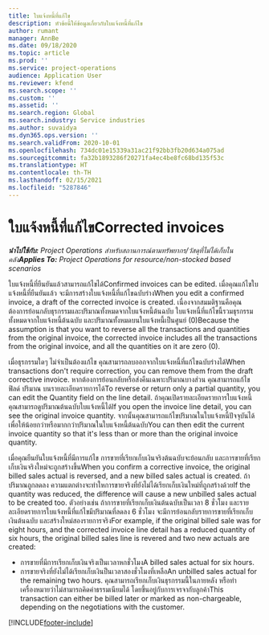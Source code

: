 ```yaml
---
title: ใบแจ้งหนี้ที่แก้ไข
description: หัวข้อนี้ให้ข้อมูลเกี่ยวกับใบแจ้งหนี้ที่แก้ไข
author: rumant
manager: AnnBe
ms.date: 09/18/2020
ms.topic: article
ms.prod: ''
ms.service: project-operations
audience: Application User
ms.reviewer: kfend
ms.search.scope: ''
ms.custom: ''
ms.assetid: ''
ms.search.region: Global
ms.search.industry: Service industries
ms.author: suvaidya
ms.dyn365.ops.version: ''
ms.search.validFrom: 2020-10-01
ms.openlocfilehash: 734dc01e15339a31ac21f92bb3fb20d634a075ad
ms.sourcegitcommit: fa32b1893286f20271fa4ec4be8fc68bd135f53c
ms.translationtype: HT
ms.contentlocale: th-TH
ms.lasthandoff: 02/15/2021
ms.locfileid: "5287846"
---
```

# <a name="corrected-invoices"></a><span data-ttu-id="f92ba-103">ใบแจ้งหนี้ที่แก้ไข</span><span class="sxs-lookup"><span data-stu-id="f92ba-103">Corrected invoices</span></span>

<span data-ttu-id="f92ba-104">_**นำไปใช้กับ:** Project Operations สำหรับสถานการณ์ตามทรัพยากร/วัสดุที่ไม่ได้เก็บในคลัง_</span><span class="sxs-lookup"><span data-stu-id="f92ba-104">_**Applies To:** Project Operations for resource/non-stocked based scenarios_</span></span>

<span data-ttu-id="f92ba-105">ใบแจ้งหนี้ที่ยืนยันแล้วสามารถแก้ไขได้</span><span class="sxs-lookup"><span data-stu-id="f92ba-105">Confirmed invoices can be edited.</span></span> <span data-ttu-id="f92ba-106">เมื่อคุณแก้ไขใบแจ้งหนี้ที่ยืนยันแล้ว จะมีการสร้างใบแจ้งหนี้ที่แก้ไขฉบับร่าง</span><span class="sxs-lookup"><span data-stu-id="f92ba-106">When you edit a confirmed invoice, a draft of the corrected invoice is created.</span></span> <span data-ttu-id="f92ba-107">เนื่องจากสมมติฐานคือคุณต้องการย้อนกลับธุรกรรมและปริมาณทั้งหมดจากใบแจ้งหนี้ต้นฉบับ ใบแจ้งหนี้ที่แก้ไขนี้รวมธุรกรรมทั้งหมดจากใบแจ้งหนี้ต้นฉบับ และปริมาณทั้งหมดบนใบแจ้งหนี้เป็นศูนย์ (0)</span><span class="sxs-lookup"><span data-stu-id="f92ba-107">Because the assumption is that you want to reverse all the transactions and quantities from the original invoice, the corrected invoice includes all the transactions from the original invoice, and all the quantities on it are zero (0).</span></span>

<span data-ttu-id="f92ba-108">เมื่อธุรกรรมใดๆ ไม่จำเป็นต้องแก้ไข คุณสามารถลบออกจากใบแจ้งหนี้ที่แก้ไขฉบับร่างได้</span><span class="sxs-lookup"><span data-stu-id="f92ba-108">When transactions don't require correction, you can remove them from the draft corrective invoice.</span></span> <span data-ttu-id="f92ba-109">หากต้องการย้อนกลับหรือส่งคืนเฉพาะปริมาณบางส่วน คุณสามารถแก้ไขฟิลด์ ปริมาณ บนรายละเอียดรายการได้</span><span class="sxs-lookup"><span data-stu-id="f92ba-109">To reverse or return only a partial quantity, you can edit the Quantity field on the line detail.</span></span> <span data-ttu-id="f92ba-110">ถ้าคุณเปิดรายละเอียดรายการใบแจ้งหนี้ คุณสามารถดูปริมาณต้นฉบับใบแจ้งหนี้ได้</span><span class="sxs-lookup"><span data-stu-id="f92ba-110">If you open the invoice line detail, you can see the original invoice quantity.</span></span> <span data-ttu-id="f92ba-111">จากนั้นคุณสามารถแก้ไขปริมาณในใบแจ้งหนี้ปัจจุบันได้ เพื่อให้น้อยกว่าหรือมากกว่าปริมาณในใบแจ้งหนี้ต้นฉบับ</span><span class="sxs-lookup"><span data-stu-id="f92ba-111">You can then edit the current invoice quantity so that it's less than or more than the original invoice quantity.</span></span>

<span data-ttu-id="f92ba-112">เมื่อคุณยืนยันใบแจ้งหนี้ที่มีการแก้ไข การขายที่เรียกเก็บเงินจริงต้นฉบับจะย้อนกลับ และการขายที่เรียกเก็บเงินจริงใหม่จะถูกสร้างขึ้น</span><span class="sxs-lookup"><span data-stu-id="f92ba-112">When you confirm a corrective invoice, the original billed sales actual is reversed, and a new billed sales actual is created.</span></span> <span data-ttu-id="f92ba-113">ถ้าปริมาณถูกลดลง ความแตกต่างจะทำใหการขายจริงที่ยังไม่ได้เรียกเก็บเงินใหม่ที่ถูกสร้างด้วย</span><span class="sxs-lookup"><span data-stu-id="f92ba-113">If the quantity was reduced, the difference will cause a new unbilled sales actual to be created too.</span></span> <span data-ttu-id="f92ba-114">ตัวอย่างเช่น ถ้าการขายที่เรียกเก็บเงินต้นฉบับเป็นเวลา 8 ชั่วโมง และรายละเอียดรายการใบแจ้งหนี้ที่แก้ไขมีปริมาณที่ลดลง 6 ชั่วโมง จะมีการย้อนกลับรายการขายที่เรียกเก็บเงินต้นฉบับ และสร้างใหม่สองรายการจริง</span><span class="sxs-lookup"><span data-stu-id="f92ba-114">For example, if the original billed sale was for eight hours, and the corrected invoice line detail has a reduced quantity of six hours, the original billed sales line is revered and two new actuals are created:</span></span>

- <span data-ttu-id="f92ba-115">การขายที่มีการเรียกเก็บเงินจริงเป็นเวลาหกชั่วโมง</span><span class="sxs-lookup"><span data-stu-id="f92ba-115">A billed sales actual for six hours.</span></span>
- <span data-ttu-id="f92ba-116">การขายจริงที่ยังไม่ได้เรียกเก็บเงินป็นเวลาสองชั่วโมงที่เหลือ</span><span class="sxs-lookup"><span data-stu-id="f92ba-116">An unbilled sales actual for the remaining two hours.</span></span> <span data-ttu-id="f92ba-117">คุณสามารถเรียกเก็บเงินธุรกรรมนี้ในภายหลัง หรือทำเครื่องหมายว่าไม่สามารถคิดค่าธรรมเนียมได้ โดยขึ้นอยู่กับการเจรจากับลูกค้า</span><span class="sxs-lookup"><span data-stu-id="f92ba-117">This transaction can either be billed later or marked as non-chargeable, depending on the negotiations with the customer.</span></span>


[!INCLUDE[footer-include](../includes/footer-banner.md)]
